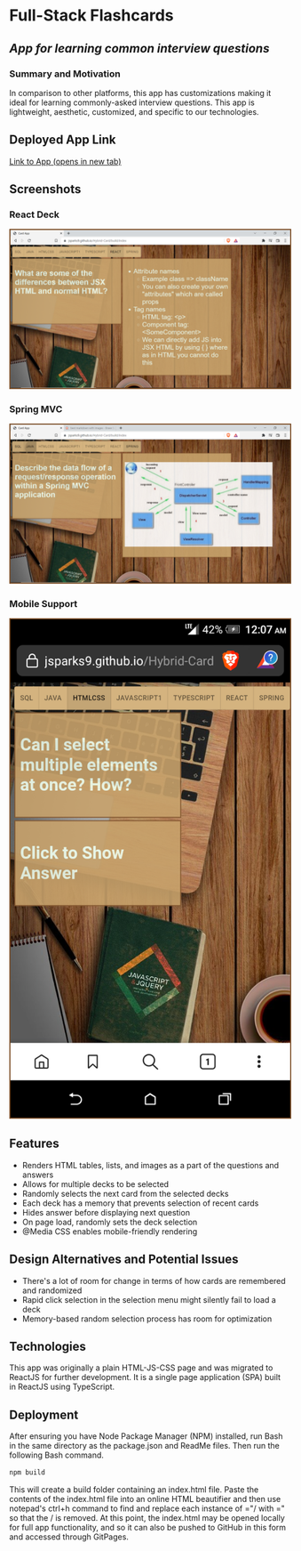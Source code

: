 # Full-Stack Flashcards
## _App for learning common interview questions_

### Summary and Motivation
In comparison to other platforms, this app has customizations making it ideal for learning commonly-asked interview questions. This app is lightweight, aesthetic, customized, and specific to our technologies. 

## Deployed App Link
<div>
<a href="https://jsparks9.github.io/Hybrid-Card/build/index" target="_blank">Link to App (opens in new tab)</a>
</div>

## Screenshots
### React Deck
<kbd>
<img src="https://raw.githubusercontent.com/jsparks9/Hybrid-Card/main/imgs/sc1.png" style='border: 2px solid #80532d;' alt="React Deck">
</kbd>

### Spring MVC
<kbd>
<img src="https://raw.githubusercontent.com/jsparks9/Hybrid-Card/main/imgs/sc2.png" style='border: 2px solid #80532d;' alt="Spring Deck">
</kbd>

### Mobile Support
<kbd>
<img src="https://raw.githubusercontent.com/jsparks9/Hybrid-Card/main/imgs/sc3.png" style='border: 2px solid #80532d;' alt="Mobile Support">
</kbd>

## Features
- Renders HTML tables, lists, and images as a part of the questions and answers
- Allows for multiple decks to be selected
- Randomly selects the next card from the selected decks
- Each deck has a memory that prevents selection of recent cards
- Hides answer before displaying next question
- On page load, randomly sets the deck selection
- @Media CSS enables mobile-friendly rendering

## Design Alternatives and Potential Issues

- There's a lot of room for change in terms of how cards are remembered and randomized
- Rapid click selection in the selection menu might silently fail to load a deck
- Memory-based random selection process has room for optimization

## Technologies 
This app was originally a plain HTML-JS-CSS page and was migrated to ReactJS for further development. It is a single page application (SPA) built in ReactJS using TypeScript. 

## Deployment
After ensuring you have Node Package Manager (NPM) installed, run Bash in the same directory as the package.json and ReadMe files. Then run the following Bash command.
```sh
npm build
```
This will create a build folder containing an index.html file. Paste the contents of the index.html file into an online HTML beautifier and then use notepad's ctrl+h command to find and replace each instance of ="/ with =" so that the / is removed. At this point, the index.html may be opened locally for full app functionality, and so it can also be pushed to GitHub in this form and accessed through GitPages. 

